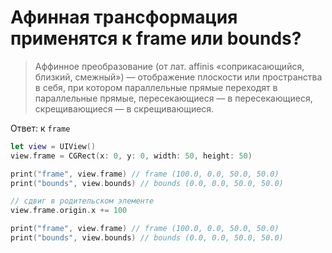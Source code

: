 # Афинная трансформация применятся к frame или bounds?
> Аффинное преобразование (от лат. affinis «соприкасающийся, близкий, смежный») — отображение плоскости или пространства в себя, при котором параллельные прямые переходят в параллельные прямые, пересекающиеся — в пересекающиеся, скрещивающиеся — в скрещивающиеся.

Ответ: к `frame`

```swift
let view = UIView()
view.frame = CGRect(x: 0, y: 0, width: 50, height: 50)

print("frame", view.frame) // frame (100.0, 0.0, 50.0, 50.0)
print("bounds", view.bounds) // bounds (0.0, 0.0, 50.0, 50.0)

// сдвиг в родительском элементе
view.frame.origin.x += 100

print("frame", view.frame) // frame (100.0, 0.0, 50.0, 50.0)
print("bounds", view.bounds) // bounds (0.0, 0.0, 50.0, 50.0)
```
